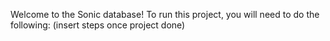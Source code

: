 Welcome to the Sonic database! To run this project,  you will need to do the following: (insert steps once project done)
